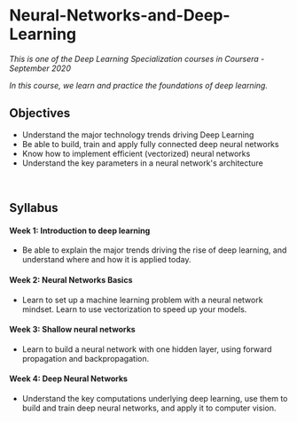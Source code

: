 # Neural-Networks-and-Deep-Learning

*This is one of the Deep Learning Specialization courses in Coursera - September 2020*

*In this course, we learn and practice the foundations of deep learning.*

## Objectives

- Understand the major technology trends driving Deep Learning
- Be able to build, train and apply fully connected deep neural networks 
- Know how to implement efficient (vectorized) neural networks 
- Understand the key parameters in a neural network's architecture 

<br>

## Syllabus

#### Week 1: Introduction to deep learning
- Be able to explain the major trends driving the rise of deep learning, and understand where and how it is applied today.

#### Week 2: Neural Networks Basics
- Learn to set up a machine learning problem with a neural network mindset. Learn to use vectorization to speed up your models.

#### Week 3: Shallow neural networks
- Learn to build a neural network with one hidden layer, using forward propagation and backpropagation.

#### Week 4: Deep Neural Networks
- Understand the key computations underlying deep learning, use them to build and train deep neural networks, and apply it to computer vision.
